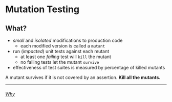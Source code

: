 # Mutation Testing

## What?

- _small_ and _isolated_ modifications to production code
  - each modified version is called a `mutant`
- run (_impacted_) unit tests against each mutant
  - at least one _failing_ test will `kill` the mutant
  - no failing tests let the mutant `survive`
- effectiveness of test suites is measured by percentage of killed mutants

A mutant survives if it is not covered by an assertion.
**Kill all the mutants.**

---
###### [Why](./MutationTesting_CodeCoverage.md)
